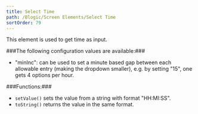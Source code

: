 ```yaml
---
title: Select Time
path: /Blogic/Screen Elements/Select Time
sortOrder: 79
---
```



This element is used to get time as input.




###The following configuration values are available:###


 - "minInc": can be used to set a minute based gap between each allowable entry (making the dropdown smaller), e.g. by setting "15", one gets 4 options per hour.




###Functions:###


 - `setValue()` sets the value from a string with format "HH:MI:SS".
 - `toString()` returns the value in the same format.


